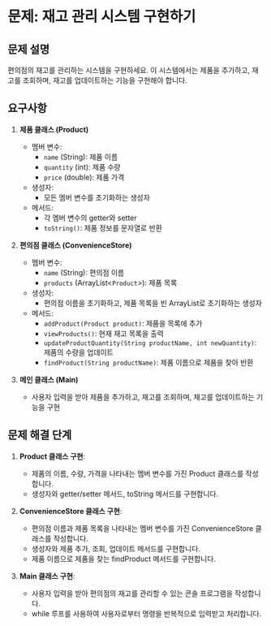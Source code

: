 # 문제: 재고 관리 시스템 구현하기

## 문제 설명

편의점의 재고를 관리하는 시스템을 구현하세요. 이 시스템에서는 제품을 추가하고, 재고를 조회하며, 재고를 업데이트하는 기능을 구현해야 합니다.

## 요구사항

1. **제품 클래스 (Product)**
   - 멤버 변수:
     - `name` (String): 제품 이름
     - `quantity` (int): 제품 수량
     - `price` (double): 제품 가격
   - 생성자:
     - 모든 멤버 변수를 초기화하는 생성자
   - 메서드:
     - 각 멤버 변수의 getter와 setter
     - `toString()`: 제품 정보를 문자열로 반환

2. **편의점 클래스 (ConvenienceStore)**
   - 멤버 변수:
     - `name` (String): 편의점 이름
     - `products` (ArrayList<`Product`>): 제품 목록
   - 생성자:
     - 편의점 이름을 초기화하고, 제품 목록을 빈 ArrayList로 초기화하는 생성자
   - 메서드:
     - `addProduct(Product product)`: 제품을 목록에 추가
     - `viewProducts()`: 현재 재고 목록을 출력
     - `updateProductQuantity(String productName, int newQuantity)`: 제품의 수량을 업데이트
     - `findProduct(String productName)`: 제품 이름으로 제품을 찾아 반환

3. **메인 클래스 (Main)**
   - 사용자 입력을 받아 제품을 추가하고, 재고를 조회하며, 재고를 업데이트하는 기능을 구현

## 문제 해결 단계

1. **Product 클래스 구현**:
   - 제품의 이름, 수량, 가격을 나타내는 멤버 변수를 가진 Product 클래스를 작성합니다.
   - 생성자와 getter/setter 메서드, toString 메서드를 구현합니다.

2. **ConvenienceStore 클래스 구현**:
   - 편의점 이름과 제품 목록을 나타내는 멤버 변수를 가진 ConvenienceStore 클래스를 작성합니다.
   - 생성자와 제품 추가, 조회, 업데이트 메서드를 구현합니다.
   - 제품 이름으로 제품을 찾는 findProduct 메서드를 구현합니다.

3. **Main 클래스 구현**:
   - 사용자 입력을 받아 편의점의 재고를 관리할 수 있는 콘솔 프로그램을 작성합니다.
   - while 루프를 사용하여 사용자로부터 명령을 반복적으로 입력받고 처리합니다.
